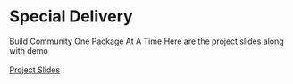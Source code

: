 # Special Delivery
Build Community One Package At A Time
Here are the project slides along with demo </br>
</br>
[Project Slides](bit.ly/2s9L3SW)
